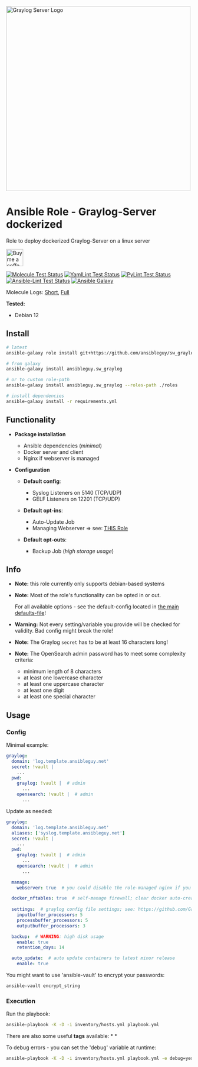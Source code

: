 <a href="https://graylog.org/products/source-available/">
<img src="https://graylog.org/wp-content/uploads/2022/07/GrayLog_Logo_color.png" alt="Graylog Server Logo" width="500"/>
</a>

# Ansible Role - Graylog-Server dockerized

Role to deploy dockerized Graylog-Server on a linux server

<a href='https://ko-fi.com/ansible0guy' target='_blank'><img height='35' style='border:0px;height:46px;' src='https://az743702.vo.msecnd.net/cdn/kofi3.png?v=0' border='0' alt='Buy me a coffee' />

[![Molecule Test Status](https://badges.ansibleguy.net/sw_graylog.molecule.svg)](https://github.com/ansibleguy/_meta_cicd/blob/latest/templates/usr/local/bin/cicd/molecule.sh.j2)
[![YamlLint Test Status](https://badges.ansibleguy.net/sw_graylog.yamllint.svg)](https://github.com/ansibleguy/_meta_cicd/blob/latest/templates/usr/local/bin/cicd/yamllint.sh.j2)
[![PyLint Test Status](https://badges.ansibleguy.net/sw_graylog.pylint.svg)](https://github.com/ansibleguy/_meta_cicd/blob/latest/templates/usr/local/bin/cicd/pylint.sh.j2)
[![Ansible-Lint Test Status](https://badges.ansibleguy.net/sw_graylog.ansiblelint.svg)](https://github.com/ansibleguy/_meta_cicd/blob/latest/templates/usr/local/bin/cicd/ansiblelint.sh.j2)
[![Ansible Galaxy](https://badges.ansibleguy.net/galaxy.badge.svg)](https://galaxy.ansible.com/ui/standalone/roles/ansibleguy/sw_graylog)

Molecule Logs: [Short](https://badges.ansibleguy.net/log/molecule_sw_graylog_test_short.log), [Full](https://badges.ansibleguy.net/log/molecule_sw_graylog_test.log)

**Tested:**
* Debian 12

## Install

```bash
# latest
ansible-galaxy role install git+https://github.com/ansibleguy/sw_graylog

# from galaxy
ansible-galaxy install ansibleguy.sw_graylog

# or to custom role-path
ansible-galaxy install ansibleguy.sw_graylog --roles-path ./roles

# install dependencies
ansible-galaxy install -r requirements.yml
```

## Functionality

* **Package installation**
  * Ansible dependencies (_minimal_)
  * Docker server and client
  * Nginx if webserver is managed


* **Configuration**

  * **Default config**:
    * Syslog Listeners on 5140 (TCP/UDP)
    * GELF Listeners on 12201 (TCP/UDP)
 

  * **Default opt-ins**:
    * Auto-Update Job
    * Managing Webserver => see: [THIS Role](https://github.com/ansibleguy/infra_nginx)


  * **Default opt-outs**:
    * Backup Job (*high storage usage*)

## Info

* **Note:** this role currently only supports debian-based systems


* **Note:** Most of the role's functionality can be opted in or out.

  For all available options - see the default-config located in [the main defaults-file](https://github.com/ansibleguy/sw_graylog/blob/latest/defaults/main/1_main.yml)!


* **Warning:** Not every setting/variable you provide will be checked for validity. Bad config might break the role!


* **Note:** The Graylog `secret` has to be at least 16 characters long!


* **Note:** The OpenSearch admin password has to meet some complexity criteria:

  * minimum length of 8 characters
  * at least one lowercase character
  * at least one uppercase character
  * at least one digit
  * at least one special character


## Usage

### Config

Minimal example:

```yaml
graylog:
  domain: 'log.template.ansibleguy.net'
  secret: !vault |
    ...
  pwd:
    graylog: !vault |  # admin
      ...
    opensearch: !vault |  # admin
      ...
```

Update as needed:

```yaml
graylog:
  domain: 'log.template.ansibleguy.net'
  aliases: ['syslog.template.ansibleguy.net']
  secret: !vault |
    ...
  pwd:
    graylog: !vault |  # admin
      ...
    opensearch: !vault |  # admin
      ...  

  manage:
    webserver: true  # you could disable the role-managed nginx if you want to self-manage it

  docker_nftables: true  # self-manage firewall; clear docker auto-created rules
  
  settings:  # graylog config file settings; see: https://github.com/Graylog2/graylog2-server/blob/6.0.0/misc/graylog.conf
    inputbuffer_processors: 5
    processbuffer_processors: 5
    outputbuffer_processors: 3

  backup:  # WARNING: high disk usage
    enable: true
    retention_days: 14

  auto_update:  # auto update containers to latest minor release
    enable: true
```

You might want to use 'ansible-vault' to encrypt your passwords:
```bash
ansible-vault encrypt_string
```

### Execution

Run the playbook:
```bash
ansible-playbook -K -D -i inventory/hosts.yml playbook.yml
```

There are also some useful **tags** available:
* 
*

To debug errors - you can set the 'debug' variable at runtime:
```bash
ansible-playbook -K -D -i inventory/hosts.yml playbook.yml -e debug=yes
```
